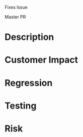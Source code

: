 Fixes Issue <!-- Issue Number -->

Master PR <!-- PR Number if the fix has already been merged in master branch. -->

# Description

<!-- Give a brief summary of the issue and how the pull request is fixing it. -->

# Customer Impact

<!-- Describe the impact of the issue as well as the pull request. -->

# Regression

<!-- Mention if its  a new bug or a regression. -->

# Testing

<!-- What kind of testing has been done with the fix. -->

# Risk

<!-- Risks associated with the change. -->
